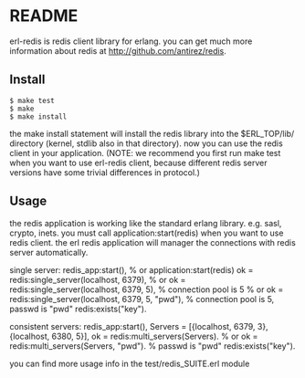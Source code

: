 # README
erl-redis is redis client library for erlang.
you can get much more information about redis at http://github.com/antirez/redis.

## Install

    $ make test
    $ make
    $ make install

the make install statement will install the redis library into the 
$ERL_TOP/lib/ directory (kernel, stdlib also in that directory).
now you can use the redis client in your application.
(NOTE: we recommend you first run make test when you want to use erl-redis client, because
different redis server versions have some trivial differences in protocol.)


## Usage

the redis application is working like the standard erlang library. e.g. sasl, crypto, inets.
you must call application:start(redis) when you want to use redis client.
the erl redis application will manager the connections with redis server automatically.

single server:
    redis_app:start(), % or application:start(redis)
    ok = redis:single_server(localhost, 6379),
    % or ok = redis:single_server(localhost, 6379, 5),  % connection pool is 5 
    % or ok = redis:single_server(localhost, 6379, 5, "pwd"), % connection pool is 5, passwd is "pwd"
    redis:exists("key"). 

consistent servers:
    redis_app:start(),
    Servers = [{localhost, 6379, 3}, {localhost, 6380, 5}],
    ok = redis:multi_servers(Servers).
    % or ok = redis:multi_servers(Servers, "pwd"). % passwd is "pwd"
    redis:exists("key").

you can find more usage info in the test/redis_SUITE.erl module
